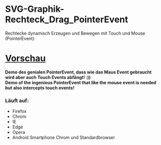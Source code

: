 # SVG-Graphik-Rechteck_Drag_PointerEvent

Rechtecke dynamisch Erzeugen und Bewegen mit Touch und Mouse (PointerEvent)

# [Vorschau](https://htmlpreview.github.io/?https://github.com/sauternic/SVG-Graphik-Rechteck-Drag-PointerEvent/blob/master/SVG_Graphik_PointerEvent.html)

**Demo des genialen PointerEvent, dass wie das Maus Event gebraucht wird aber auch Touch Events abfängt! :))**   
**Demo of the ingenious PointerEvent that like the mouse event is needed but also intercepts touch events!**

### Läuft auf:
- Firefox
- Chrom
- IE
- Edge
- Opera
- Android Smartphone Chrom und Standardbrowser
